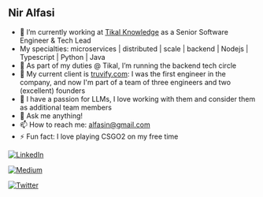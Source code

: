 ## Nir Alfasi

- 🔭 I’m currently working at [Tikal Knowledge](https://www.tikalk.com/) as a Senior Software Engineer & Tech Lead
- My specialties: microservices | distributed | scale | backend | Nodejs | Typescript | Python | Java
- 🌱 As part of my duties @ Tikal, I’m running the backend tech circle
- 👯 My current client is [truvify.com](https://truvify.com): I was the first engineer in the company, and now I'm part of a team of three engineers and two (excellent) founders
- 🤔 I have a passion for LLMs, I love working with them and consider them as additional team members
- 💬 Ask me anything!
- 📫 How to reach me: [alfasin@gmail.com](mailto:alfasin@gmail.com)
- ⚡ Fun fact: I love playing CSGO2 on my free time

[![LinkedIn](https://img.shields.io/badge/LinkedIn-%230077B5.svg?logo=linkedin&logoColor=white)]([https://linkedin.com/in/DevelopingGamer]([https://www.linkedin.com/in/alfasin/](https://www.linkedin.com/in/alfasin/))) 

[![Medium](https://img.shields.io/badge/Medium-12100E?logo=medium&logoColor=white)]([https://medium.com/@DevelopingGamer]([https://medium.com/@chaimturkel](https://medium.com/@alfasin))) 

[![Twitter](https://img.shields.io/badge/Twitter-1DA1F2?logo=twitter&logoColor=white)](https://x.com/niralfasi) 
